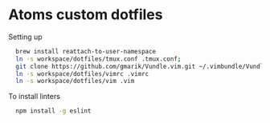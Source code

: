 Atoms custom dotfiles
========

Setting up
```sh
  brew install reattach-to-user-namespace
  ln -s workspace/dotfiles/tmux.conf .tmux.conf;
  git clone https://github.com/gmarik/Vundle.vim.git ~/.vimbundle/Vundle.vim;
  ln -s workspace/dotfiles/vimrc .vimrc
  ln -s workspace/dotfiles/vim .vim
```
To install linters
```sh
  npm install -g eslint
```

